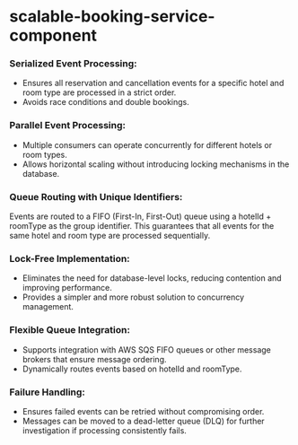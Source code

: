 # scalable-booking-service-component

### Serialized Event Processing:

- Ensures all reservation and cancellation events for a specific hotel and room type are processed in a strict order.
- Avoids race conditions and double bookings.

### Parallel Event Processing:

- Multiple consumers can operate concurrently for different hotels or room types.
- Allows horizontal scaling without introducing locking mechanisms in the database.


### Queue Routing with Unique Identifiers:

Events are routed to a FIFO (First-In, First-Out) queue using a hotelId + roomType as the group identifier.
This guarantees that all events for the same hotel and room type are processed sequentially.

### Lock-Free Implementation:

- Eliminates the need for database-level locks, reducing contention and improving performance.
- Provides a simpler and more robust solution to concurrency management.

### Flexible Queue Integration:

- Supports integration with AWS SQS FIFO queues or other message brokers that ensure message ordering.
- Dynamically routes events based on hotelId and roomType.

### Failure Handling:

- Ensures failed events can be retried without compromising order.
- Messages can be moved to a dead-letter queue (DLQ) for further investigation if processing consistently fails.